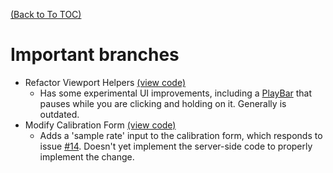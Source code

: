 [(Back to To TOC)](../TOC.md)
# Important branches
- Refactor Viewport Helpers [(view code)](https://github.com/jpiland16/hmv_test/tree/refactor-viewport-helpers)
  - Has some experimental UI improvements, including a [PlayBar](https://github.com/jpiland16/hmv_test/blob/refactor-viewport-helpers/src/components/PlayBarAlt.js) that
  pauses while you are clicking and holding on it. Generally is outdated.
- Modify Calibration Form [(view code)](https://github.com/jpiland16/hmv_test/tree/modify-calibration-form)
  - Adds a 'sample rate' input to the calibration form, which responds to issue [#14](https://github.com/jpiland16/hmv_test/issues/14). Doesn't yet implement the server-side code to
  properly implement the change.
